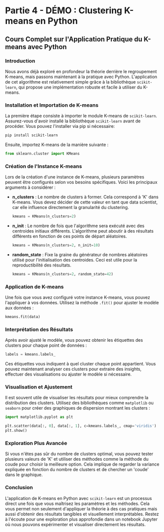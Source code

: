 # Partie 4 - DÉMO : Clustering K-means en Python

## Cours Complet sur l'Application Pratique du K-means avec Python

### Introduction
Nous avons déjà exploré en profondeur la théorie derrière le regroupement K-means, mais passons maintenant à la pratique avec Python. L'application de cet algorithme est relativement simple grâce à la bibliothèque `scikit-learn`, qui propose une implémentation robuste et facile à utiliser du K-means.

### Installation et Importation de K-means
La première étape consiste à importer le module K-means de `scikit-learn`. Assurez-vous d'avoir installé la bibliothèque `scikit-learn` avant de procéder. Vous pouvez l'installer via pip si nécessaire:

```bash
pip install scikit-learn
```

Ensuite, importez K-means de la manière suivante :

```python
from sklearn.cluster import KMeans
```

### Création de l'Instance K-means
Lors de la création d'une instance de K-means, plusieurs paramètres peuvent être configurés selon vos besoins spécifiques. Voici les principaux arguments à considérer :

- **n_clusters** : Le nombre de clusters à former. Cela correspond à 'K' dans K-means. Vous devez décider de cette valeur en tant que data scientist, car elle influence directement la granularité du clustering.

  ```python
  kmeans = KMeans(n_clusters=2)
  ```

- **n_init** : Le nombre de fois que l'algorithme sera exécuté avec des centroides initiaux différents. L'algorithme peut aboutir à des résultats différents en fonction de ces points de départ aléatoires.

  ```python
  kmeans = KMeans(n_clusters=2, n_init=10)
  ```

- **random_state** : Fixe la graine du générateur de nombres aléatoires utilisé pour l'initialisation des centroides. Ceci est utile pour la reproductibilité des résultats.

  ```python
  kmeans = KMeans(n_clusters=2, random_state=42)
  ```

### Application de K-means
Une fois que vous avez configuré votre instance K-means, vous pouvez l'appliquer à vos données. Utilisez la méthode `.fit()` pour ajuster le modèle aux données :

```python
kmeans.fit(data)
```

### Interprétation des Résultats
Après avoir ajusté le modèle, vous pouvez obtenir les étiquettes des clusters pour chaque point de données :

```python
labels = kmeans.labels_
```

Ces étiquettes vous indiquent à quel cluster chaque point appartient. Vous pouvez maintenant analyser ces clusters pour extraire des insights, effectuer des visualisations ou ajuster le modèle si nécessaire.

### Visualisation et Ajustement
Il est souvent utile de visualiser les résultats pour mieux comprendre la distribution des clusters. Utilisez des bibliothèques comme `matplotlib` ou `seaborn` pour créer des graphiques de dispersion montrant les clusters :

```python
import matplotlib.pyplot as plt

plt.scatter(data[:, 0], data[:, 1], c=kmeans.labels_, cmap='viridis')
plt.show()
```

### Exploration Plus Avancée
Si vous n'êtes pas sûr du nombre de clusters optimal, vous pouvez tester plusieurs valeurs de 'K' et utiliser des méthodes comme la méthode du coude pour choisir la meilleure option. Cela implique de regarder la variance expliquée en fonction du nombre de clusters et de chercher un 'coude' dans le graphique.

### Conclusion
L'application de K-means en Python avec `scikit-learn` est un processus direct une fois que vous maîtrisez les paramètres et les méthodes. Cela vous permet non seulement d'appliquer la théorie à des cas pratiques mais aussi d'obtenir des résultats tangibles et visuellement interprétables. Restez à l'écoute pour une exploration plus approfondie dans un notebook Jupyter où nous pouvons expérimenter et visualiser directement les résultats.
